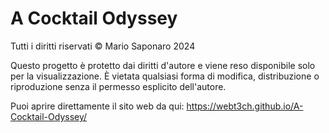 # A Cocktail Odyssey

Tutti i diritti riservati © Mario Saponaro 2024

Questo progetto è protetto dai diritti d'autore e viene reso disponibile solo per la visualizzazione. È vietata qualsiasi forma di modifica, distribuzione o riproduzione senza il permesso esplicito dell'autore.

Puoi aprire direttamente il sito web da qui: 
https://webt3ch.github.io/A-Cocktail-Odyssey/
